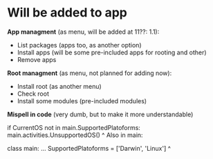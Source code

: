 # Will be added to app

**App managment** (as menu, will be added at 11??: 1.1):

- List packages (apps too, as another option)
- Install apps (will be some pre-included apps for rooting and other)
- Remove apps

**Root managment** (as menu, not planned for adding now):

- Install root (as another menu)
- Check root
- Install some modules (pre-included modules)

**Mispell in code** (very dumb, but to make it more understandable)

if CurrentOS not in main.SupportedPlatoforms: main.activities.UnsupportedOS()
                                      ^
Also in main:

class main:
    ...
    SupportedPlatoforms = ['Darwin', 'Linux']
                 ^
